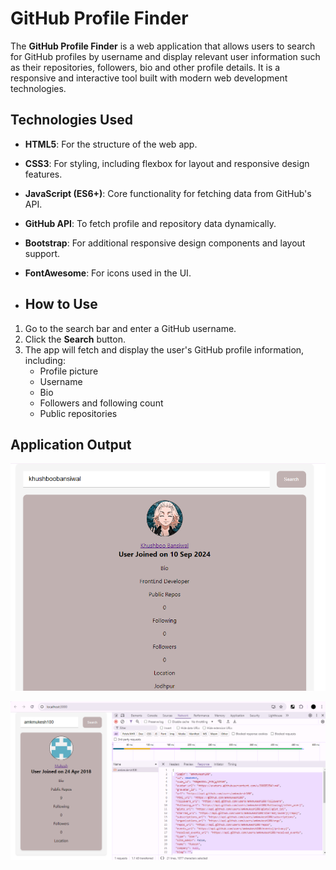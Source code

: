 # GitHub Profile Finder

The **GitHub Profile Finder** is a web application that allows users to search for GitHub profiles by username and display 
relevant user information such as their repositories, followers, bio and other profile details. It is a responsive and 
interactive tool built with modern web development technologies.

## Technologies Used
- **HTML5**: For the structure of the web app.
- **CSS3**: For styling, including flexbox for layout and responsive design features.
- **JavaScript (ES6+)**: Core functionality for fetching data from GitHub's API.
- **GitHub API**: To fetch profile and repository data dynamically.
- **Bootstrap**: For additional responsive design components and layout support.
- **FontAwesome**: For icons used in the UI.

- ## How to Use
1. Go to the search bar and enter a GitHub username.
2. Click the **Search** button.
3. The app will fetch and display the user's GitHub profile information, including:
   - Profile picture
   - Username
   - Bio
   - Followers and following count
   - Public repositories
  
## Application Output 
[![GitHub Profile Finder Output](https://github.com/KhushbooBansiwal/GithubProfile-Finder/blob/a07bd57ddd4967e5d90b724c6e0071e80a450fec/githubdemo.PNG?raw=true)](https://github.com/KhushbooBansiwal/GithubProfile-Finder/blob/a07bd57ddd4967e5d90b724c6e0071e80a450fec/githubdemo.PNG?raw=true)

[![API Calling Example](https://github.com/KhushbooBansiwal/GithubProfile-Finder/blob/a07bd57ddd4967e5d90b724c6e0071e80a450fec/api-calling.PNG?raw=true)](https://github.com/KhushbooBansiwal/GithubProfile-Finder/blob/a07bd57ddd4967e5d90b724c6e0071e80a450fec/api-calling.PNG?raw=true)
